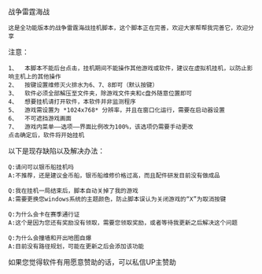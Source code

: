 
战争雷霆海战

    这是全功能版本的战争雷霆海战挂机脚本，这个脚本正在完善，欢迎大家帮帮我完善它，欢迎分享
  
注意：

    1、  本脚本不能后台点击，挂机期间不能操作其他游戏或软件，建议在虚拟机挂机，以防止影响主机上的其他操作
    2、  按键设置维修灭火排水为6、7、8即可（默认按键）
    3、  软件必须全部解压至文件夹，除游戏文件夹和c盘外随意位置即可
    4、  想要挂机请打开软件，本软件并非监测程序
    5、  游戏需设置为 *1024x768* 分辨率，并且在窗口化运行，需要在启动器设置
    6、  不可遮挡游戏画面
    7、  游戏内菜单——选项——界面比例改为100%，该选项仍需要手动更改
    点击确定后，软件将开始挂机

以下是现存缺陷以及解决办法：

    Q:请问可以银币船挂机吗
    A:不推荐，还是建议金币船，银币船维修价格过高，而且配件研发目前没有做成品

    Q:我在挂机一局结束后，脚本自动关掉了我的游戏
    A:需要更换您windows系统的主题颜色，防止脚本误认为关闭游戏的“X”为取消按键
    
    Q:为什么会卡在赛季通行证
    A:这个是因为您还有奖励没有领取，需要您领取奖励，或者等待我更新之后解决这个问题
    
    Q:为什么会撞墙和开出地图自爆
    A:目前没有路径规划，可能在更新之后会添加该功能
    
如果您觉得软件有用愿意赞助的话，可以私信UP主赞助
